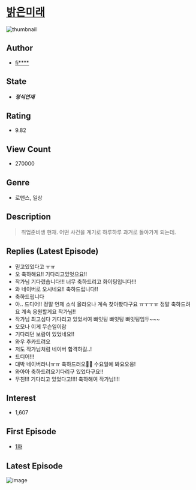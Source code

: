 # [밝은미래](https://comic.naver.com/bestChallenge/list?titleId=745424)
![thumbnail](https://image-comic.pstatic.net/user_contents_data/challenge_comic/2020/04/20/333264/thumbnail_202x1644650c4db_5a4a_44e8_919e_f78df3543f93_00000088.JPEG)

## Author
- [fi****](https://comic.naver.com/artistTitle?id=333264)

## State
- ***정식연재***

## Rating
- 9.82

## View Count
- 270000

## Genre
- 로맨스, 일상

## Description
> 취업준비생 현재. 어떤 사건을 계기로 하루하루 과거로 돌아가게 되는데.

## Replies (Latest Episode)
- 믿고있었다고 ㅠㅠ
- 오 축하해요!! 기다리고있엇으요!!
- 작가님 기다렸습니다!!! 너무 축하드리고 화이팅입니다!!!
- 와 네이버로 오시네요!! 축하드립니다!!
- 축하드립니다
- 아.. 드디어!! 정말 언제 소식 올라오나 계속 찾아봤다구요 ㅠㅜㅜㅠ 정말 축하드려요 계속 응원할게요 작가님!!
- 작가님 최고심다 기다리고 있었서여 빠잇팅 빠잇팅 빠잇팅임두~~~
- 오모나 이게 무슨일이람
- 기다리던 보람이 있었네요!!
- 와우 추카드려요
- 저도 작가님처럼 네이버 합격하길..!
- 드디어!!!
- 대박 네이버라니ㅠㅠ 축하드러오💚💚 수요일에 봐요오옹!
- 와아아 축하드려요기다리구 있었다구요!!
- 무친!!! 기다리고 있었다고!!!! 축하해여 작가님!!!!

## Interest
- 1,607

## First Episode
- [1화](https://comic.naver.com/bestChallenge/detail?titleId=745424&no=1)

## Latest Episode
![image](https://image-comic.pstatic.net/user_contents_data/challenge_comic/2021/08/31/333264/upload_7377515439651502181.jpeg)
